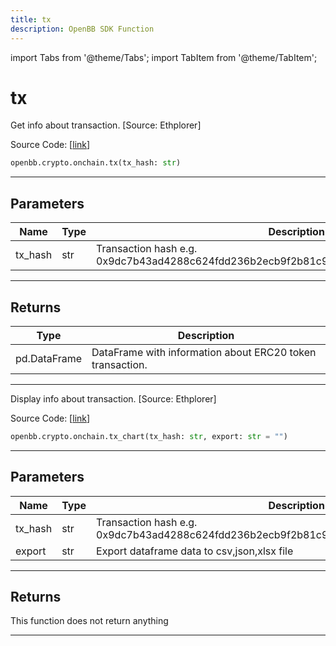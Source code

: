 ```yaml
---
title: tx
description: OpenBB SDK Function
---
```


import Tabs from '@theme/Tabs';
import TabItem from '@theme/TabItem';

# tx

<Tabs>
<TabItem value="model" label="Model" default>

Get info about transaction. [Source: Ethplorer]

Source Code: [[link](https://github.com/OpenBB-finance/OpenBBTerminal/tree/main/openbb_terminal/cryptocurrency/onchain/ethplorer_model.py#L444)]

```python
openbb.crypto.onchain.tx(tx_hash: str)
```

---

## Parameters

| Name | Type | Description | Default | Optional |
| ---- | ---- | ----------- | ------- | -------- |
| tx_hash | str | Transaction hash e.g. 0x9dc7b43ad4288c624fdd236b2ecb9f2b81c93e706b2ffd1d19b112c1df7849e6 | None | False |


---

## Returns

| Type | Description |
| ---- | ----------- |
| pd.DataFrame | DataFrame with information about ERC20 token transaction. |
---

</TabItem>
<TabItem value="view" label="Chart">

Display info about transaction. [Source: Ethplorer]

Source Code: [[link](https://github.com/OpenBB-finance/OpenBBTerminal/tree/main/openbb_terminal/cryptocurrency/onchain/ethplorer_view.py#L249)]

```python
openbb.crypto.onchain.tx_chart(tx_hash: str, export: str = "")
```

---

## Parameters

| Name | Type | Description | Default | Optional |
| ---- | ---- | ----------- | ------- | -------- |
| tx_hash | str | Transaction hash e.g. 0x9dc7b43ad4288c624fdd236b2ecb9f2b81c93e706b2ffd1d19b112c1df7849e6 | None | False |
| export | str | Export dataframe data to csv,json,xlsx file |  | True |


---

## Returns

This function does not return anything

---

</TabItem>
</Tabs>
